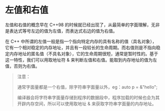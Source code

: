 # 左值和右值

左值和右值的概念早在 C++98 的时候就已经出现了，从最简单的字面理解，无非是表达式等号左边的值为左值，而表达式右边的值为右值。

在 C++ 中所谓的左值一般是指一个指向特定内存的具有名称的值（具名对象），它有一个相对稳定的内存地址，并且有一段较长的生命周期。而右值则是不指向稳定内存地址的匿名值（不具名对象），它的生命周期很短，通常是暂时性的。基于这一特性，我们可以用取地址符 & 来判断左值和右值。能取到内存地址的值为左值，否则为右值。

> 注意：
>
> 通常字面量都是一个右值，除字符串字面量以外，eg：auto p = &"hello";
>
> 编译器会将字符串字面量存储到程序的数据段中，程序加载的时候也会为其开辟内存空间，所以可以使用取地址 & 来获取字符串字面量的内存地址。